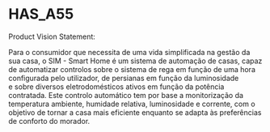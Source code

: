 # HAS_A55

Product Vision Statement:

Para o consumidor que necessita de uma vida simplificada na gestão da sua casa, o SIM - Smart Home é um sistema de automação de casas, capaz 			
de automatizar controlos sobre o sistema de rega em função de uma hora configurada pelo utilizador, de persianas em função da luminosidade			
e sobre diversos eletrodomésticos ativos em função da potência contratada. Este controlo automático tem por base a monitorização da			
temperatura ambiente, humidade relativa, luminosidade e corrente, com o objetivo de tornar a casa mais eficiente enquanto se adapta às preferências 			
de conforto do morador.			
